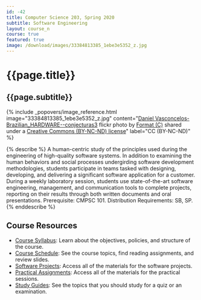 ```yaml
---
id: -42
title: Computer Science 203, Spring 2020
subtitle: Software Engineering
layout: course_n
course: true
featured: true
image: /download/images/33384813385_1ebe3e5352_z.jpg
---
```


# {{page.title}}
## {{page.subtitle}}

<!-- Include header image -->
{% include _popovers/image_reference.html image="33384813385_1ebe3e5352_z.jpg" content="<a title='Daniel Vasconcelos-Brazilian_HARDWARE--conjecturas3' href='https://flickr.com/photos/formatc_artorg/33384813385'>Daniel Vasconcelos-Brazilian_HARDWARE--conjecturas3</a> flickr photo by <a href='https://flickr.com/people/formatc_artorg'>Format (C)</a> shared under a <a href='https://creativecommons.org/licenses/by-nc-nd/2.0/'>Creative Commons (BY-NC-ND) license</a>" label="CC (BY-NC-ND)" %}

{% describe %}
A human-centric study of the principles used during the engineering of
high-quality software systems. In addition to examining the human behaviors and
social processes undergirding software development methodologies, students
participate in teams tasked with designing, developing, and delivering a
significant software application for a customer. During a weekly laboratory
session, students use state-of-the-art software engineering, management, and
communication tools to complete projects, reporting on their results through
both written documents and oral presentations. Prerequisite: CMPSC
101. Distribution Requirements: SB, SP.
{% enddescribe %}

## Course Resources

<ul class="fa-ul">

<li><i class="fa-li fa fa-arrow-right"></i><a href="https://github.com/Allegheny-Computer-Science-203-S2020/cs203-S2020-syllabus/releases/download/cs203S2020-syllabus-1.0.0/cs203S2020_syllabus.pdf"
class="major">Course Syllabus</a>: Learn about the objectives, policies, and structure of the course.

<li><i class="fa-li fa fa-arrow-right"></i><a href="{{site.baseurl}}teaching/cs203S2020/schedule/"
class="major">Course Schedule</a>: See the course topics, find reading assignments, and review slides.

<li><i class="fa-li fa fa-arrow-right"></i><a href="{{site.baseurl}}teaching/cs203S2020/laboratories/"
class="major">Software Projects</a>: Access all of the materials for the software projects.

<li><i class="fa-li fa fa-arrow-right"></i><a href="{{site.baseurl}}teaching/cs203S2020/practicals/"
class="major">Practical Assignments</a>: Access all of the materials for the practical sessions.

<li><i class="fa-li fa fa-arrow-right"></i><a href="{{site.baseurl}}teaching/cs203S2020/studyguides/"
class="major">Study Guides</a>: See the topics that you should study for a quiz or an examination.

</ul>
